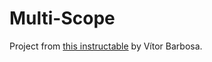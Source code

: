 # Multi-Scope
Project from [this instructable](http://www.instructables.com/id/Fast-Portable-and-Affordable-Oscilloscope-and-Indu/) by Vítor Barbosa.
